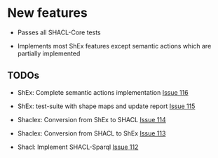 # New features

- Passes all SHACL-Core tests

- Implements most ShEx features except semantic actions which are partially implemented

TODOs
-----

- ShEx: Complete semantic actions implementation [Issue 116](https://github.com/labra/shaclex/issues/116)

- ShEx: test-suite with shape maps and update report [Issue 115](https://github.com/labra/shaclex/issues/115)

- Shaclex: Conversion from ShEx to SHACL [Issue 114](https://github.com/labra/shaclex/issues/114)

- Shaclex: Conversion from SHACL to ShEx [Issue 113](https://github.com/labra/shaclex/issues/113)

- Shacl: Implement SHACL-Sparql [Issue 112](https://github.com/labra/shaclex/issues/112)
